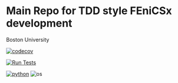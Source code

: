 # Main Repo for TDD style FEniCSx development
Boston University

[![codecov](https://codecov.io/gh/K-batonisashvili/Computational-Mechanics-Nonlinear-Systems/graph/badge.svg?token=1A0E104BIQ)](https://codecov.io/gh/K-batonisashvili/Computational-Mechanics-Nonlinear-Systems)

[![Run Tests](https://github.com/K-batonisashvili/Computational-Mechanics-Nonlinear-Systems/actions/workflows/Tests.yml/badge.svg)](https://github.com/K-batonisashvili/Computational-Mechanics-Nonlinear-Systems/actions/workflows/Tests.yml)

[![python](https://img.shields.io/badge/python-3.9-blue.svg)](https://www.python.org/)
![os](https://img.shields.io/badge/os-ubuntu%20|%20macos%20|%20windows-blue.svg)
